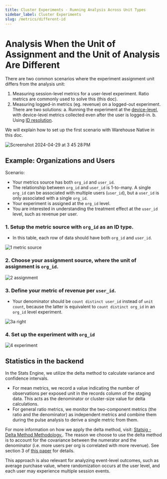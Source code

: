 ```yaml
---
title: Cluster Experiments - Running Analysis Across Unit Types
sidebar_label: Cluster Experiments
slug: /metrics/different-id
---
```


# Analysis When the Unit of Assignment and the Unit of Analysis Are Different

There are two common scenarios where the experiment assignment unit differs from the analysis unit:

1. Measuring session-level metrics for a user-level experiment. Ratio metrics are commonly used to solve this (this doc).
2. Measuring logged-in metrics (eg. revenue) on a logged-out experiment. There are two solutions:
   a. Running the experiment at the [device-level](/experiments-plus/experimentation-fundamentals#other-stable-identifiers), with device-level metrics collected even after the user is logged-in.
   b. Using [ID resolution](https://docs.statsig.com/statsig-warehouse-native/features/id-resolution).

We will explain how to set up the first scenario with Warehouse Native in this doc.

![Screenshot 2024-04-29 at 3 45 28 PM](https://github.com/statsig-io/docs/assets/139815787/0b75615f-2b66-44f4-b6e0-e0bd3e555199)

## Example: Organizations and Users

Scenario:

- Your metrics source has both `org_id` and `user_id`.
- The relationship between `org_id` and `user_id` is 1-to-many. A single `org_id` can be associated with multiple users (`user_id`), but a `user_id` is only associated with a single `org_id`.
- Your experiment is assigned at the `org_id` level.
- You are interested in understanding the treatment effect at the `user_id` level, such as revenue per user.

### 1. Setup the metric source with `org_id` as an ID type.

- In this table, each row of data should have both `org_id` and `user_id`.

![1 metric source](https://github.com/statsig-io/docs/assets/139815787/a99a4577-8be5-4001-ac4d-2297f3b2fff0)

### 2. Choose your assignment source, where the unit of assignment is `org_id`.

![2 assignment](https://github.com/statsig-io/docs/assets/139815787/16472cd7-1aa1-44a2-9a6b-0f789ac5308e)

### 3. Define your metric of revenue per `user_id`.

- Your denominator should be `count distinct user_id` instead of `unit count`, because the latter is equivalent to `count distinct org_id` in an `org_id` level experiment.

![3a right](https://github.com/statsig-io/docs/assets/139815787/ca4c9076-28e1-4cf8-8aa1-2127def7d771)

### 4. Set up the experiment with `org_id`

![4 experiment](https://github.com/statsig-io/docs/assets/139815787/02f9c6bb-0b32-4caf-a529-5bacc2a56d44)

## Statistics in the backend

In the Stats Engine, we utilize the delta method to calculate variance and confidence intervals.

- For mean metrics, we record a value indicating the number of observations per exposed unit in the records column of the staging data. This acts as the denominator or cluster-size value for delta calculations.
- For general ratio metrics, we monitor the two-component metrics (the ratio and the denominator) as independent metrics and combine them during the pulse analysis to derive a single metric from them.

For more information on how we apply the delta method, visit: [Statsig - Delta Method Methodology.](https://docs.statsig.com/stats-engine/methodologies/delta-method). The reason we choose to use the delta method is to account for the covariance between the numerator and the denominator (i.e. more users per org is correlated with more revenue). See section 3 of [this paper](https://alexdeng.github.io/public/files/kdd2018-dm.pdf) for details.

This approach is also relevant for analyzing event-level outcomes, such as average purchase value, where randomization occurs at the user level, and each user may experience multiple session events.
